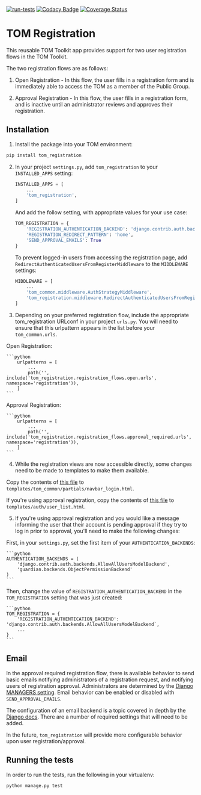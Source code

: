 [![run-tests](https://github.com/TOMToolkit/tom_registration/actions/workflows/run-tests.yml/badge.svg)](https://github.com/TOMToolkit/tom_registration/actions/workflows/run-tests.yml)
[![Codacy Badge](https://app.codacy.com/project/badge/Grade/96d28f95266144f7afc7d118050b24ba)](https://www.codacy.com/gh/TOMToolkit/tom_registration/dashboard?utm_source=github.com&amp;utm_medium=referral&amp;utm_content=TOMToolkit/tom_registration&amp;utm_campaign=Badge_Grade)
[![Coverage Status](https://coveralls.io/repos/github/TOMToolkit/tom_registration/badge.svg?branch=main)](https://coveralls.io/github/TOMToolkit/tom_registration?branch=main)

# TOM Registration

This reusable TOM Toolkit app provides support for two user registration flows in the TOM Toolkit.

The two registration flows are as follows:

 1. Open Registration - In this flow, the user fills in a registration form and is immediately able to access the TOM as a member of the Public Group.

 2. Approval Registration - In this flow, the user fills in a registration form, and is inactive until an administrator reviews and approves their registration.

## Installation

 1. Install the package into your TOM environment:
   ```bash
   pip install tom_registration
   ```

 2. In your project `settings.py`, add `tom_registration` to your `INSTALLED_APPS` setting:

    ```python
    INSTALLED_APPS = [
        ...
        'tom_registration',
    ]
    ```

    And add the follow setting, with appropriate values for your use case:

    ```python
    TOM_REGISTRATION = {
        'REGISTRATION_AUTHENTICATION_BACKEND': 'django.contrib.auth.backends.ModelBackend',
        'REGISTRATION_REDIRECT_PATTERN': 'home',
        'SEND_APPROVAL_EMAILS': True
    }
    ```

    To prevent logged-in users from accessing the registration page, add `RedirectAuthenticatedUsersFromRegisterMiddleware` to the `MIDDLEWARE` settings:

    ```python
    MIDDLEWARE = [
        ...
        'tom_common.middleware.AuthStrategyMiddleware',
        'tom_registration.middleware.RedirectAuthenticatedUsersFromRegisterMiddleware',
    ]
    ```

 3. Depending on your preferred registration flow, include the appropriate tom_registration URLconf in your project `urls.py`. You will need to ensure that this urlpattern appears in the list before your `tom_common.urls`.

Open Registration:

    ```python
        urlpatterns = [
            ...
            path('', include('tom_registration.registration_flows.open.urls', namespace='registration')),
        ]
    ```

Approval Registration:

    ```python
        urlpatterns = [
            ...
            path('', include('tom_registration.registration_flows.approval_required.urls', namespace='registration')),
        ]
    ```

 4. While the registration views are now accessible directly, some changes need to be made to templates to make them available.

Copy the contents of [this file](https://github.com/TOMToolkit/tom_registration/blob/main/templates/tom_common/partials/navbar_login.html) to `templates/tom_common/partials/navbar_login.html`.

If you're using approval registration, copy the contents of [this file](https://github.com/TOMToolkit/tom_registration/blob/main/templates/auth/user_list.html) to `templates/auth/user_list.html`.

 5. If you're using approval registration and you would like a message informing the user that their account is pending approval if they try to log in prior to approval, you'll need to make the following changes:

First, in your `settings.py`, set the first item of your `AUTHENTICATION_BACKENDS`:

    ```python
    AUTHENTICATION_BACKENDS = (
        'django.contrib.auth.backends.AllowAllUsersModelBackend',
        'guardian.backends.ObjectPermissionBackend'
    )
    ```

Then, change the value of `REGISTRATION_AUTHENTICATION_BACKEND` in the `TOM_REGISTRATION` setting that was just created:

    ```python
    TOM_REGISTRATION = {
        'REGISTRATION_AUTHENTICATION_BACKEND': 'django.contrib.auth.backends.AllowAllUsersModelBackend`,
        ...
    }
    ```

## Email

In the approval required registration flow, there is available behavior to send basic emails notifying administrators of a registration request, and notifying users of registration approval. Administrators are determined by the [Django MANAGERS setting](https://docs.djangoproject.com/en/3.1/ref/settings/#managers). Email behavior can be enabled or disabled with `SEND_APPROVAL_EMAILS`.

The configuration of an email backend is a topic covered in depth by the [Django docs](http://docs.djangoproject.com/en/3.1/topics/email/#smtp-backend). There are a number of required settings that will need to be added.

In the future, `tom_registration` will provide more configurable behavior upon user registration/approval.

## Running the tests

In order to run the tests, run the following in your virtualenv:

`python manage.py test`
